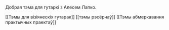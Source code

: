 
Добрая тэма для гутаркі з Алесем Лапко.

[[Тэмы для візіянескіх гутарак]]
[[тэмы рэсёрчаў]]
[[Тэмы абмеркавання практычных праектаў]]
